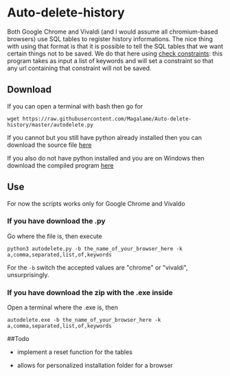 # Auto-delete-history

Both Google Chrome and Vivaldi (and I would assume all chromium-based browsers) use SQL tables to register history informations. 
The nice thing with using that format is that it is possible to tell the SQL tables that we want certain things not to be saved. 
We do that here using [check constraints](https://www.w3schools.com/sql/sql_check.asp): this program takes as input a list of keywords
and will set a constraint so that any url containing that constraint will not be saved. 

## Download

If you can open a terminal with bash then go for

`wget https://raw.githubusercontent.com/Magalame/Auto-delete-history/master/autodelete.py`

If you cannot but you still have python already installed then you can download the source file [here](https://github.com/Magalame/Auto-delete-history/raw/master/autodelete.zip)

If you also do not have python installed and you are on Windows then download the compiled program [here](https://github.com/Magalame/Auto-delete-history/raw/master/autodeletehistory.zip)

## Use

For now the scripts works only for Google Chrome and Vivaldo

### If you have download the .py

Go where the file is, then execute 

`python3 autodelete.py -b the_name_of_your_browser_here -k a,comma,separated,list,of,keywords`

For the `-b` switch the accepted values are "chrome" or "vivaldi", unsurprisingly. 

### If you have download the zip with the .exe inside

Open a terminal where the .exe is, then 

`autodelete.exe -b the_name_of_your_browser_here -k a,comma,separated,list,of,keywords`

##Todo

* implement a reset function for the tables

* allows for personalized installation folder for a browser
